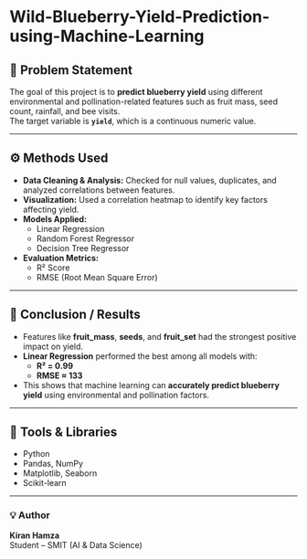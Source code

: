 # Wild-Blueberry-Yield-Prediction-using-Machine-Learning

## 📌 Problem Statement  
The goal of this project is to **predict blueberry yield** using different environmental and pollination-related features such as fruit mass, seed count, rainfall, and bee visits.  
The target variable is **`yield`**, which is a continuous numeric value.

---

## ⚙️ Methods Used  
- **Data Cleaning & Analysis:** Checked for null values, duplicates, and analyzed correlations between features.  
- **Visualization:** Used a correlation heatmap to identify key factors affecting yield.  
- **Models Applied:**  
  - Linear Regression  
  - Random Forest Regressor  
  - Decision Tree Regressor  
- **Evaluation Metrics:**  
  - R² Score  
  - RMSE (Root Mean Square Error)

---

## 🧩 Conclusion / Results  
- Features like **fruit_mass**, **seeds**, and **fruit_set** had the strongest positive impact on yield.  
- **Linear Regression** performed the best among all models with:  
  - **R² = 0.99**  
  - **RMSE ≈ 133**  
- This shows that machine learning can **accurately predict blueberry yield** using environmental and pollination factors.

---

## 🧠 Tools & Libraries  
- Python  
- Pandas, NumPy  
- Matplotlib, Seaborn  
- Scikit-learn  

---

### 💡 Author  
**Kiran Hamza**  
Student – SMIT (AI & Data Science)  
